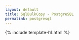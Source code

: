 ```yaml
---
layout: default
title: SqlBulkCopy - PostgreSQL
permalink: postgresql
---
```


{% include template-h1.html %}
